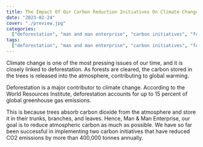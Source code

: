 ```yaml
---
title: The Impact Of Our Carbon Reduction Initiatives On Climate Change
date: "2023-02-24"
cover: "./preview.jpg"
categories:
  ["deforestation", "man and man enterprise", "carbon initiatives", "featured"]
tags:
  ["deforestation", "man and man enterprise", "carbon initiatives", "featured"]
---
```


Climate change is one of the most pressing issues of our time, and it is closely linked to deforestation. As forests are cleared, the carbon stored in the trees is released into the atmosphere, contributing to global warming.

Deforestation is a major contributor to climate change. According to the World Resources Institute, deforestation accounts for up to 15 percent of global greenhouse gas emissions.

This is because trees absorb carbon dioxide from the atmosphere and store it in their trunks, branches, and leaves.
Hence, Man & Man Enterprise, our goal is to reduce atmospheric carbon as much as possible.
We have so far been successful in implementing two carbon initiatives that have reduced CO2 emissions by more than 400,000 tonnes annually.
